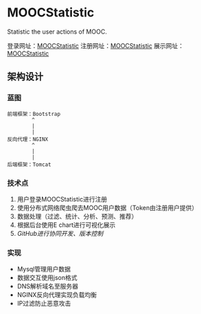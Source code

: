 # MOOCStatistic
Statistic the user actions of MOOC.

登录网址：[MOOCStatistic](http://123.206.205.246/sign/signon.html)
注册网址：[MOOCStatistic](http://123.206.205.246/sign/signup.html)
展示网址：[MOOCStatistic](http://123.206.205.246/datadisplay)

## 架构设计
### 蓝图
```
前端框架：Bootstrap
        ^
        |
        |
反向代理：NGINX
        ^
        |
        |
后端框架：Tomcat
```

### 技术点
1. 用户登录MOOCStatistic进行注册
2. 使用分布式网络爬虫爬去MOOC用户数据（Token由注册用户提供）
3. 数据处理（过滤、统计、分析、预测、推荐）
4. 根据后台使用E chart进行可视化展示
5. *GitHub进行协同开发、版本控制*

### 实现
* Mysql管理用户数据
* 数据交互使用json格式
* DNS解析域名至服务器
* NGINX反向代理实现负载均衡
* IP过滤防止恶意攻击
